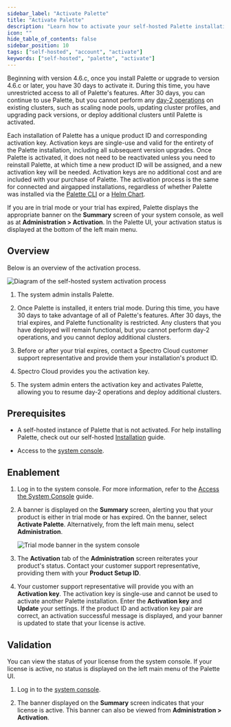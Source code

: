 ```yaml
---
sidebar_label: "Activate Palette"
title: "Activate Palette"
description: "Learn how to activate your self-hosted Palette installation"
icon: ""
hide_table_of_contents: false
sidebar_position: 10
tags: ["self-hosted", "account", "activate"]
keywords: ["self-hosted", "palette", "activate"]
---
```


Beginning with version 4.6.c, once you install Palette or upgrade to version 4.6.c or later, you have 30 days to activate it. During this time, you have unrestricted access to all of Palette's features. After 30 days, you can continue to use Palette, but you cannot perform any [day-2 operations](../../clusters/cluster-management/cluster-management.md) on existing clusters, such as scaling node pools, updating cluster profiles, and upgrading pack versions, or deploy additional clusters until Palette is activated. 

Each installation of Palette has a unique product ID and corresponding activation key. Activation keys are single-use and valid for the entirety of the Palette installation, including all subsequent version upgrades. Once Palette is activated, it does not need to be reactivated unless you need to reinstall Palette, at which time a new product ID will be assigned, and a new activation key will be needed. Activation keys are no additional cost and are included with your purchase of Palette. The activation process is the same for connected and airgapped installations, regardless of whether Palette was installed via the [Palette CLI](../../automation/palette-cli/palette-cli.md) or a [Helm Chart](../install-palette/install-on-kubernetes/install-on-kubernetes.md).

If you are in trial mode or your trial has expired, Palette displays the appropriate banner on the **Summary** screen of your system console, as well as at **Administration > Activation**. In the Palette UI, your activation status is displayed at the bottom of the left main menu. 

## Overview

Below is an overview of the activation process.

![Diagram of the self-hosted system activation process](/enterprise-version_activate-installation_system-activation-diagram.webp)

1. The system admin installs Palette.
   
2. Once Palette is installed, it enters trial mode. During this time, you have 30 days to take advantage of all of Palette's features. After 30 days, the trial expires, and Palette functionality is restricted. Any clusters that you have deployed will remain functional, but you cannot perform day-2 operations, and you cannot deploy additional clusters.

3. Before or after your trial expires, contact a Spectro Cloud customer support representative and provide them your installation's product ID.

4. Spectro Cloud provides you the activation key.

5. The system admin enters the activation key and activates Palette, allowing you to resume day-2 operations and deploy additional clusters.

## Prerequisites

- A self-hosted instance of Palette that is not activated. For help installing Palette, check out our self-hosted [Installation](../install-palette/install-palette.md) guide.

- Access to the [system console](../system-management/system-management.md#access-the-system-console).

## Enablement

1. Log in to the system console. For more information, refer to the [Access the System Console](../system-management/system-management.md#access-the-system-console) guide.

2. A banner is displayed on the **Summary** screen, alerting you that your product is either in trial mode or has expired. On the banner, select **Activate Palette**. Alternatively, from the left main menu, select **Administration**. 

    ![Trial mode banner in the system console](/enterprise-version_activate-installation_trial-mode-banner.webp)

3. The **Activation** tab of the **Administration** screen reiterates your product's status. Contact your customer support representative, providing them with your **Product Setup ID**.
   
4. Your customer support representative will provide you with an **Activation key**. The activation key is single-use and cannot be used to activate another Palette installation. Enter the **Activation key** and **Update** your settings. If the product ID and activation key pair are correct, an activation successful message is displayed, and your banner is updated to state that your license is active. 

## Validation

You can view the status of your license from the system console. If your license is active, no status is displayed on the left main menu of the Palette UI.

1. Log in to the [system console](../system-management/system-management.md#access-the-system-console).

2. The banner displayed on the **Summary** screen indicates that your license is active. This banner can also be viewed from **Administration > Activation**.